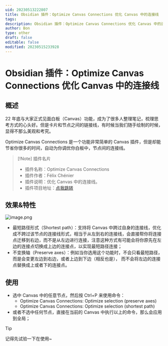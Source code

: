 ```yaml
---
uid: 20230513222807
title: Obsidian 插件：Optimize Canvas Connections 优化 Canvas 中的连接线
tags: 
description: Obsidian 插件：Optimize Canvas Connections 优化 Canvas 中的连接线
author: Bon
type: other
draft: false
editable: false
modified: 20230515233928
---
```


# Obsidian 插件：Optimize Canvas Connections 优化 Canvas 中的连接线

## 概述

22 年底与大家正式见面白板（Canvas）功能，成为了很多人整理笔记，梳理思考方式的心头好。但是卡片和节点之间的链接线，有时候当我们随手绘制的时候，显得不那么美观和考究。

Optimize Canvas Connections 是一个功能非常简单的 Canvas 插件，但是却能节省你很多的时间，自动为你调优你白板中，节点间的连接线。

> [!Note] 插件名片
> - 插件名称：Optimize Canvas Connections
> - 插件作者：Félix Chénier
> - 插件说明：优化 Canvas 中的连接线。
> - 插件项目地址：[点我跳转](https://github.com/felixchenier/obsidian-optimize-canvas-connections)

## 效果&特性

![image.png](https://cdn.pkmer.cn/images/20230514141810.png!pkmer)

- 最短路径形式（Shortest path）：支持将 Canvas 中跨过自身的连接线，优化成不跨过该节点的连接线形式，相当于从左到右的连接线，会直接帮你将连接点迁移到右边，而不是从左边进行连接，注意这种方式有可能会将你原先在左边的连接点切换成上边的连接点，以实现最短路径连接；
- 不变换轴（Preserve axes）：例如当你选用这个功能时，不会只看最短路径，而是会变更左边到右边，或者上边到下边（相反也是）， 而不会将左边的连接点替换成上或者下的连接点。

## 使用

- 选中 Canvas 中的任意节点，然后按 Ctrl+P 来使用命令：
	- Optimize Canvas Connections: Optimize selection (preserve axes)
	- Optimize Canvas Connections: Optimize selection (shortest path)
- 或者不选中任何节点，直接在当前的 Canvas 中执行以上的命令，那么会应用到全局；

> [!tip]
> 记得先试验一下在使用~
